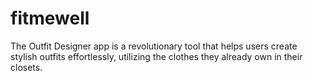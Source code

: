 # fitmewell
The Outfit Designer app is a revolutionary tool that helps users create stylish outfits effortlessly, utilizing the clothes they already own in their closets.
